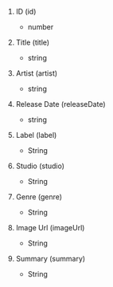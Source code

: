 1. ID (id)
    - number

2. Title (title)
    - string

3. Artist (artist)
    - string

4. Release Date (releaseDate)
    - string

5. Label (label)
    - String

6. Studio (studio)
    - String

7. Genre (genre)
    - String

8. Image Url (imageUrl)
    - String

9. Summary (summary)
    - String